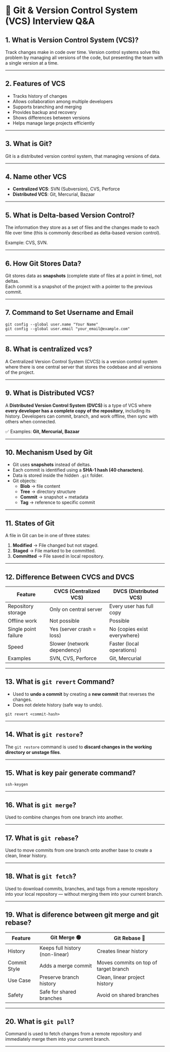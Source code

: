 # 📘 Git & Version Control System (VCS) Interview Q&A

## 1. What is Version Control System (VCS)?
 Track changes make in code over time. Version control systems solve this problem by managing all versions of the code, but presenting the team with a single version at a time.

---

## 2. Features of VCS
- Tracks history of changes
- Allows collaboration among multiple developers
- Supports branching and merging
- Provides backup and recovery
- Shows differences between versions
- Helps manage large projects efficiently

---

## 3. What is Git?
Git is a distributed version control system, that managing versions of data.

---

## 4. Name other VCS
- **Centralized VCS**: SVN (Subversion), CVS, Perforce
- **Distributed VCS**: Git, Mercurial, Bazaar

---

## 5. What is Delta-based Version Control?
The information they store as a set of files and the changes made to each file over time (this is commonly described as delta-based version control).

Example: CVS, SVN.

---

## 6. How Git Stores Data?
Git stores data as **snapshots** (complete state of files at a point in time), not deltas.  
Each commit is a snapshot of the project with a pointer to the previous commit.

---

## 7. Command to Set Username and Email

```
git config --global user.name "Your Name"
git config --global user.email "your_email@example.com"
```

---

## 8. What is centralized vcs?
A Centralized Version Control System (CVCS) is a version control system where there is one central server that stores the codebase and all versions of the project.

---

## 9. What is Distributed VCS?
A **Distributed Version Control System (DVCS)** is a type of VCS where **every developer has a complete copy of the repository**, including its history. Developers can commit, branch, and work offline, then sync with others when connected.

✅ Examples: **Git, Mercurial, Bazaar**

---

## 10. Mechanism Used by Git
- Git uses **snapshots** instead of deltas.  
- Each commit is identified using a **SHA-1 hash (40 characters)**.  
- Data is stored inside the hidden `.git` folder.  
- Git objects:
  - **Blob** → file content
  - **Tree** → directory structure
  - **Commit** → snapshot + metadata
  - **Tag** → reference to specific commit

---

## 11. States of Git
A file in Git can be in one of three states:
1. **Modified** → File changed but not staged.  
2. **Staged** → File marked to be committed.  
3. **Committed** → File saved in local repository.  

---

## 12. Difference Between CVCS and DVCS

| Feature              | CVCS (Centralized VCS)         | DVCS (Distributed VCS)     |
|-----------------------|---------------------------------|-----------------------------|
| Repository storage    | Only on central server          | Every user has full copy    |
| Offline work          | Not possible                   | Possible                    |
| Single point failure  | Yes (server crash = loss)       | No (copies exist everywhere)|
| Speed                 | Slower (network dependency)     | Faster (local operations)   |
| Examples              | SVN, CVS, Perforce              | Git, Mercurial              |

---

## 13. What is `git revert` Command?
- Used to **undo a commit** by creating a **new commit** that reverses the changes.  
- Does not delete history (safe way to undo).

```
git revert <commit-hash>
```

---

## 14. What is `git restore`?
The `git restore` command is used to **discard changes in the working directory or unstage files**. 

---



## 15. What is key pair generate command?
```
ssh-keygen
```
---

## 16. What is `git merge`?
Used to combine changes from one branch into another.

---

## 17. What is `git rebase`?
Used to move commits from one branch onto another base to create a clean, linear history.

---

## 18. What is `git fetch`?
Used to download commits, branches, and tags from a remote repository into your local repository — without merging them into your current branch.

---

## 19. What is diference between git merge and git rebase?

| Feature      | Git Merge 🟢 | Git Rebase 🔵 |
|--------------|--------------|---------------|
| History      | Keeps full history (non-linear) | Creates linear history |
| Commit Style | Adds a merge commit | Moves commits on top of target branch |
| Use Case     | Preserve branch history | Clean, linear project history |
| Safety       | Safe for shared branches | Avoid on shared branches |


---


## 20. What is `git pull`?
Command is used to fetch changes from a remote repository and immediately merge them into your current branch.

---


